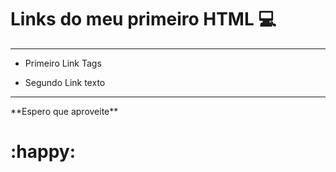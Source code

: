 # Links do meu primeiro HTML :computer:

<hr>

- Primeiro Link Tags

- Segundo Link texto

  

<hr>
**Espero que aproveite**

# :happy:

